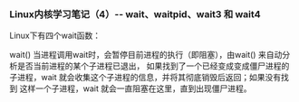 ### Linux内核学习笔记（4）-- wait、waitpid、wait3 和 wait4

Linux下有四个wait函数：


wait()
	当进程调用wait时，会暂停目前进程的执行（即阻塞），由wait() 来自动分析是否当前进程的某个子进程已退出，
如果找到了一个已经变成变成僵尸进程的子进程，wait 就会收集这个子进程的信息，并将其彻底销毁后返回；如果没有找到
这样一个子进程，wait 就会一直阻塞在这里，直到出现僵尸进程。 